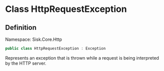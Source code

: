 # Class HttpRequestException

## Definition
Namespace: Sisk.Core.Http

```csharp
public class HttpRequestException : Exception
```

Represents an exception that is thrown while a request is being interpreted by the HTTP server.

